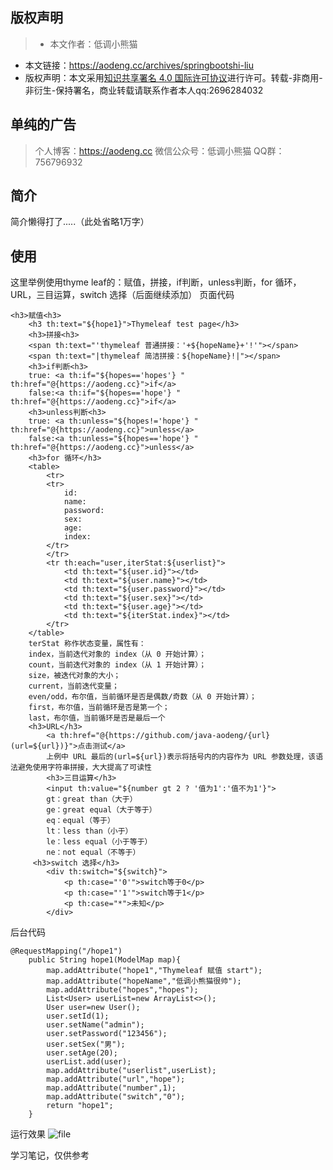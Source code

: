 ## 版权声明
>* 本文作者：低调小熊猫
* 本文链接：https://aodeng.cc/archives/springbootshi-liu
* 版权声明：本文采用<a rel="license" href="http://creativecommons.org/licenses/by/4.0/">知识共享署名 4.0 国际许可协议</a>进行许可。转载-非商用-非衍生-保持署名，商业转载请联系作者本人qq:2696284032

## 单纯的广告
>个人博客：https://aodeng.cc
微信公众号：低调小熊猫
QQ群：756796932

## 简介
简介懒得打了.....（此处省略1万字）

## 使用
这里举例使用thyme leaf的：赋值，拼接，if判断，unless判断，for 循环，URL，三目运算，switch 选择（后面继续添加）
页面代码
```
<h3>赋值<h3>
    <h3 th:text="${hope1}">Thymeleaf test page</h3>
    <h3>拼接<h3>
    <span th:text="'thymeleaf 普通拼接：'+${hopeName}+'!'"></span>
    <span th:text="|thymeleaf 简洁拼接：${hopeName}!|"></span>
    <h3>if判断<h3>
    true: <a th:if="${hopes=='hopes'} " th:href="@{https://aodeng.cc}">if</a>
    false:<a th:if="${hopes=='hope'} " th:href="@{https://aodeng.cc}">if</a>
    <h3>unless判断<h3>
    true: <a th:unless="${hopes!='hope'} " th:href="@{https://aodeng.cc}">unless</a>
    false:<a th:unless="${hopes=='hope'} " th:href="@{https://aodeng.cc}">unless</a>
    <h3>for 循环</h3>
    <table>
        <tr>
        <tr>
            id:
            name:
            password:
            sex:
            age:
            index:
        </tr>
        </tr>
        <tr th:each="user,iterStat:${userlist}">
            <td th:text="${user.id}"></td>
            <td th:text="${user.name}"></td>
            <td th:text="${user.password}"></td>
            <td th:text="${user.sex}"></td>
            <td th:text="${user.age}"></td>
            <td th:text="${iterStat.index}"></td>
        </tr>
    </table>
    terStat 称作状态变量，属性有：
    index，当前迭代对象的 index（从 0 开始计算）；
    count，当前迭代对象的 index（从 1 开始计算）；
    size，被迭代对象的大小；
    current，当前迭代变量；
    even/odd，布尔值，当前循环是否是偶数/奇数（从 0 开始计算）；
    first，布尔值，当前循环是否是第一个；
    last，布尔值，当前循环是否是最后一个
    <h3>URL</h3>
        <a th:href="@{https://github.com/java-aodeng/{url}(url=${url})}">点击测试</a>
        上例中 URL 最后的(url=${url})表示将括号内的内容作为 URL 参数处理，该语法避免使用字符串拼接，大大提高了可读性
        <h3>三目运算</h3>
        <input th:value="${number gt 2 ? '值为1':'值不为1'}">
        gt：great than（大于）
        ge：great equal（大于等于）
        eq：equal（等于）
        lt：less than（小于）
        le：less equal（小于等于）
        ne：not equal（不等于）
     <h3>switch 选择</h3>
        <div th:switch="${switch}">
            <p th:case="'0'">switch等于0</p>
            <p th:case="'1'">switch等于1</p>
            <p th:case="*">未知</p>
        </div>
```
后台代码
```
@RequestMapping("/hope1")
    public String hope1(ModelMap map){
        map.addAttribute("hope1","Thymeleaf 赋值 start");
        map.addAttribute("hopeName","低调小熊猫很帅");
        map.addAttribute("hopes","hopes");
        List<User> userList=new ArrayList<>();
        User user=new User();
        user.setId(1);
        user.setName("admin");
        user.setPassword("123456");
        user.setSex("男");
        user.setAge(20);
        userList.add(user);
        map.addAttribute("userlist",userList);
        map.addAttribute("url","hope");
        map.addAttribute("number",1);
        map.addAttribute("switch","0");
        return "hope1";
    }
```
运行效果
![file](/upload/2018/10/image-154201755303820181112181235507.png)

学习笔记，仅供参考